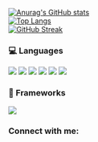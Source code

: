 [![Anurag's GitHub stats](https://github-readme-stats.vercel.app/api?username=DominicV1&theme=radical)](https://github.com/anuraghazra/github-readme-stats) <br>
[![Top Langs](https://github-readme-stats.vercel.app/api/top-langs/?username=DominicV1&theme=radical)](https://github.com/anuraghazra/github-readme-stats) <br>
[![GitHub Streak](http://github-readme-streak-stats.herokuapp.com?user=DominicV1&theme=radical&date_format=M%20j%5B%2C%20Y%5D)](https://git.io/streak-stats) <br>

<h3 align="left">💻 Languages</h3>
<img src="{https://img.shields.io/badge/JavaScript-323330?style=for-the-badge&logo=javascript&logoColor=F7DF1E
}"/>
<img src="{https://img.shields.io/badge/HTML5-E34F26?style=for-the-badge&logo=html5&logoColor=white
}"/>
<img src="{https://img.shields.io/badge/C-00599C?style=for-the-badge&logo=c&logoColor=white
}"/>
<img src="{https://img.shields.io/badge/PHP-777BB4?style=for-the-badge&logo=php&logoColor=white
}"/>
<img src="{https://img.shields.io/badge/Lua-2C2D72?style=for-the-badge&logo=lua&logoColor=white
}"/>
<img src="{https://img.shields.io/badge/MySQL-005C84?style=for-the-badge&logo=mysql&logoColor=white
}"/>

<h3 align="left">🚀 Frameworks</h3>

<img src="{https://img.shields.io/badge/Laravel-FF2D20?style=for-the-badge&logo=laravel&logoColor=white}"/>


<h3 align="left">Connect with me:</h3>
<p align="left">
<a href="https://twitter.com/cinimoD_Dev" target="blank"><img align="center" src="https://img.shields.io/badge/Twitter-1DA1F2?style=for-the-badge&logo=twitter&logoColor=white" alt=""/></a>
<a href="https://www.linkedin.com/in/dominic-vos-87a234228/" target="blank"><img align="center" src="https://img.shields.io/badge/LinkedIn-0077B5?style=for-the-badge&logo=linkedin&logoColor=white" alt=""/></a>
<a href="https://www.instagram.com/dominic.ldv/" target="blank"><img align="center" src="https://img.shields.io/badge/Instagram-E4405F?style=for-the-badge&logo=instagram&logoColor=white" alt=""/></a>
</p>
